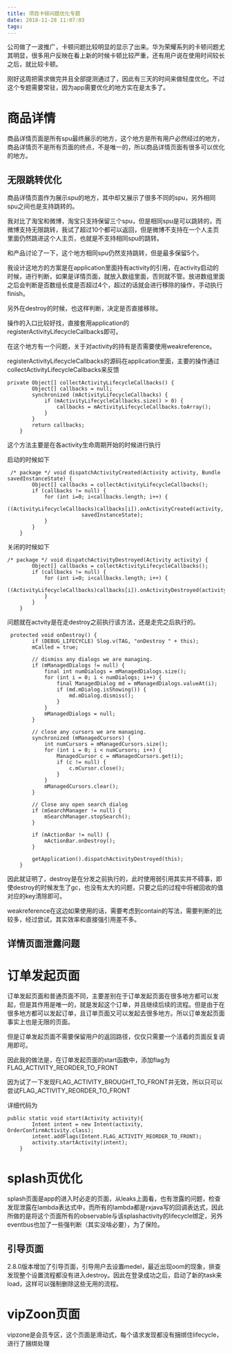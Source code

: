 ```yaml
---
title: 项目卡顿问题优化专题
date: 2018-11-28 11:07:03
tags:
---
```


公司做了一波推广，卡顿问题比较明显的显示了出来。华为荣耀系列的卡顿问题尤其明显，很多用户反映在看上新的时候卡顿比较严重，还有用户说在使用时间较长之后，就比较卡顿。

刚好这周把需求做完并且全部提测通过了，因此有三天的时间来做轻度优化。不过这个专题需要常驻，因为app需要优化的地方实在是太多了。

# 商品详情

商品详情页面是所有spu最终展示的地方，这个地方是所有用户必然经过的地方，商品详情页不是所有页面的终点，不是唯一的，所以商品详情页面有很多可以优化的地方。

## 无限跳转优化

商品详情页面作为展示spu的地方，其中却又展示了很多不同的spu，另外相同spu之间也是支持跳转的。

我对比了淘宝和微博，淘宝只支持保留三个spu，但是相同spu是可以跳转的，而微博支持无限跳转，我试了超过10个都可以返回，但是微博不支持在一个人主页里面仍然跳进这个人主页，也就是不支持相同spu的跳转。

和产品讨论了一下，这个地方相同spu仍然支持跳转，但是最多保留5个。

我设计这地方的方案是在application里面持有activity的引用，在activity启动的时候，进行判断，如果是详情页面，就放入数组里面，否则就不管。放进数组里面之后会判断是否数组长度是否超过4个，超过的话就会进行移除的操作，手动执行finish。

另外在destroy的时候，也这样判断，决定是否直接移除。

操作的入口比较好找，直接套用application的registerActivityLifecycleCallbacks即可。

在这个地方有一个问题，关于对activity的持有是否需要使用weakreference。

registerActivityLifecycleCallbacks的源码在application里面，主要的操作通过collectActivityLifecycleCallbacks来反馈

```
private Object[] collectActivityLifecycleCallbacks() {
        Object[] callbacks = null;
        synchronized (mActivityLifecycleCallbacks) {
            if (mActivityLifecycleCallbacks.size() > 0) {
                callbacks = mActivityLifecycleCallbacks.toArray();
            }
        }
        return callbacks;
    }
```
这个方法主要是在各activity生命周期开始的时候进行执行

启动的时候如下
```
 /* package */ void dispatchActivityCreated(Activity activity, Bundle savedInstanceState) {
        Object[] callbacks = collectActivityLifecycleCallbacks();
        if (callbacks != null) {
            for (int i=0; i<callbacks.length; i++) {
                ((ActivityLifecycleCallbacks)callbacks[i]).onActivityCreated(activity,
                        savedInstanceState);
            }
        }
    }
```

关闭的时候如下
```
/* package */ void dispatchActivityDestroyed(Activity activity) {
        Object[] callbacks = collectActivityLifecycleCallbacks();
        if (callbacks != null) {
            for (int i=0; i<callbacks.length; i++) {
                ((ActivityLifecycleCallbacks)callbacks[i]).onActivityDestroyed(activity);
            }
        }
    }
```

问题就在actvity是在走destroy之前执行该方法，还是走完之后执行的。

```
 protected void onDestroy() {
        if (DEBUG_LIFECYCLE) Slog.v(TAG, "onDestroy " + this);
        mCalled = true;

        // dismiss any dialogs we are managing.
        if (mManagedDialogs != null) {
            final int numDialogs = mManagedDialogs.size();
            for (int i = 0; i < numDialogs; i++) {
                final ManagedDialog md = mManagedDialogs.valueAt(i);
                if (md.mDialog.isShowing()) {
                    md.mDialog.dismiss();
                }
            }
            mManagedDialogs = null;
        }

        // close any cursors we are managing.
        synchronized (mManagedCursors) {
            int numCursors = mManagedCursors.size();
            for (int i = 0; i < numCursors; i++) {
                ManagedCursor c = mManagedCursors.get(i);
                if (c != null) {
                    c.mCursor.close();
                }
            }
            mManagedCursors.clear();
        }

        // Close any open search dialog
        if (mSearchManager != null) {
            mSearchManager.stopSearch();
        }

        if (mActionBar != null) {
            mActionBar.onDestroy();
        }

        getApplication().dispatchActivityDestroyed(this);
    }
```
因此就证明了，destroy是在分发之前执行的，此时使用弱引用其实并不碍事，即使destroy的时候发生了gc，也没有太大的问题，只要之后的过程中将被回收的值对应的key清除即可。

weakreference在这边如果使用的话，需要考虑到contain的写法，需要判断的比较多，经过尝试，其实效率和直接强引用差不多。

## 详情页面泄露问题



# 订单发起页面

订单发起页面和普通页面不同，主要差别在于订单发起页面在很多地方都可以发起，但是其作用是唯一的，就是发起这个订单，并且继续后续的流程。但是由于在很多地方都可以发起订单，且订单页面又可以发起去很多地方。所以订单发起页面事实上也是无限的页面。

但是订单发起页面不需要保留用户的返回路径，仅仅只需要一个活着的页面反复调用即可。

因此我的做法是，在订单发起页面的start函数中，添加flag为FLAG_ACTIVITY_REORDER_TO_FRONT

因为试了一下发现FLAG_ACTIVITY_BROUGHT_TO_FRONT并无效，所以只可以尝试FLAG_ACTIVITY_REORDER_TO_FRONT

详细代码为
```
public static void start(Activity activity){
        Intent intent = new Intent(activity, OrderConfirmActivity.class);
        intent.addFlags(Intent.FLAG_ACTIVITY_REORDER_TO_FRONT);
        activity.startActivity(intent);
    }
```

# splash页优化

splash页面是app的进入时必走的页面，从leaks上面看，也有泄露的问题，检查发现泄露在lambda表达式中，而所有的lambda都是rxjava写的回调表达式，因此所做的是将这个页面所有的observable与该splashactivity的lifecycle绑定，另外eventbus也加了一些强判断（其实没啥必要），为了保险。

## 引导页面

2.8.0版本增加了引导页面，引导用户去设置medel，最近出现oom的现象，排查发现整个设置流程都没有进入destroy。因此在登录成功之后，启动了新的task来load，这样可以强制删除这些无用的流程。

# vipZoon页面

vipzone是会员专区，这个页面是滑动式，每个请求发现都没有捆绑住lifecycle，进行了捆绑处理